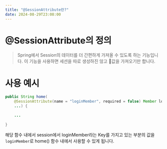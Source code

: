 ```yaml
---
title: "@SessionAttribute란?"
date: 2024-08-29T23:08:00
---
```

# @SessionAttribute의 정의

> Spring에서 Session의 데이터를 더 간편하게 가져올 수 있도록 하는 기능입니다.
> 이 기능을 사용하면 세션을 따로 생성하진 않고 값을 가져오기만 합니다.

# 사용 예시

```java
public String home(
	@SessionAttribute(name = "loginMember", required = false) Member loginMember,
	...) {
	
	...
	
}
```

해당 함수 내에서 session에서 loginMember라는 Key를 가지고 있는 부분의 값을 `loginMember`로 home() 함수 내에서 사용할 수 있게 됩니다.